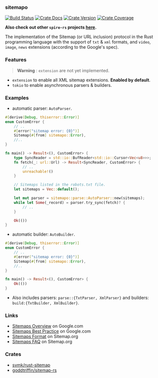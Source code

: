 ### sitemapo

[![Build Status][action-badge]][action-url]
[![Crate Docs][docs-badge]][docs-url]
[![Crate Version][crates-badge]][crates-url]
[![Crate Coverage][coverage-badge]][coverage-url]

**Also check out other `spire-rs` projects
[here](https://github.com/spire-rs).**

[action-badge]: https://img.shields.io/github/actions/workflow/status/spire-rs/kit/build.yaml?branch=main&label=build&logo=github&style=flat-square
[action-url]: https://github.com/spire-rs/kit/actions/workflows/build.yaml
[crates-badge]: https://img.shields.io/crates/v/sitemapo.svg?logo=rust&style=flat-square
[crates-url]: https://crates.io/crates/sitemapo
[docs-badge]: https://img.shields.io/docsrs/sitemapo?logo=Docs.rs&style=flat-square
[docs-url]: http://docs.rs/sitemapo
[coverage-badge]: https://img.shields.io/codecov/c/github/spire-rs/kit?logo=codecov&logoColor=white&style=flat-square
[coverage-url]: https://app.codecov.io/gh/spire-rs/kit

The implementation of the Sitemap (or URL inclusion) protocol in the Rust
programming language with the support of `txt` & `xml` formats, and `video`,
`image`, `news` extensions (according to the Google's spec).

### Features

> **Warning** : `extension` are not yet implemented.

- `extension` to enable all XML sitemap extensions. **Enabled by default**.
- `tokio` to enable asynchronous parsers & builders.

### Examples

- automatic parser: `AutoParser`.

```rust
#[derive(Debug, thiserror::Error)]
enum CustomError {
    // ..
    #[error("sitemap error: {0}")]
    Sitemap(#[from] sitemapo::Error),
    //..
}

fn main() -> Result<(), CustomError> {
    type SyncReader = std::io::BufReader<std::io::Cursor<Vec<u8>>>;
    fn fetch(_: url::Url) -> Result<SyncReader, CustomError> {
        // ..
        unreachable!()
    }

    // Sitemaps listed in the robots.txt file.
    let sitemaps = Vec::default();

    let mut parser = sitemapo::parse::AutoParser::new(sitemaps);
    while let Some(_record) = parser.try_sync(fetch)? {
        // ..
    }

    Ok(())
}
```

- automatic builder: `AutoBuilder`.

```rust
#[derive(Debug, thiserror::Error)]
enum CustomError {
    // ..
    #[error("sitemap error: {0}")]
    Sitemap(#[from] sitemapo::Error),
    //..
}

fn main() -> Result<(), CustomError> {
    Ok(())
}
```

- Also includes parsers: `parse::{TxtParser, XmlParser}` and builders:
  `build:{TxtBuilder, XmlBuilder}`.

### Links

- [Sitemaps Overview](https://developers.google.com/search/docs/crawling-indexing/sitemaps/overview)
  on Google.com
- [Sitemaps Best Practice](https://developers.google.com/search/blog/2014/10/best-practices-for-xml-sitemaps-rssatom)
  on Google.com
- [Sitemaps Format](https://www.sitemaps.org/protocol.html) on Sitemap.org
- [Sitemaps FAQ](https://www.sitemaps.org/faq.htm) on Sitemap.org

### Crates

- [svmk/rust-sitemap](https://crates.io/crates/sitemap)
- [goddtriffin/sitemap-rs](https://crates.io/crates/sitemap-rs)
